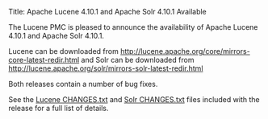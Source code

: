 Title: Apache Lucene 4.10.1 and Apache Solr 4.10.1 Available

The Lucene PMC is pleased to announce the availability
of Apache Lucene 4.10.1 and Apache Solr 4.10.1.

Lucene can be downloaded from <http://lucene.apache.org/core/mirrors-core-latest-redir.html>
and Solr can be downloaded from <http://lucene.apache.org/solr/mirrors-solr-latest-redir.html>

Both releases contain a number of bug fixes.

See the [Lucene CHANGES.txt](/core/4_10_1/changes/Changes.html) and
[Solr CHANGES.txt](/solr/4_10_1/changes/Changes.html) files included
with the release for a full list of details.

